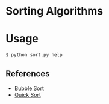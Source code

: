 # Sorting Algorithms

# Usage

```bash
$ python sort.py help
```


## References
- [Bubble Sort](https://en.wikipedia.org/wiki/Bubble_sort)
- [Quick Sort](https://en.wikipedia.org/wiki/Quicksort)
